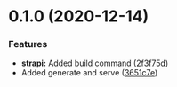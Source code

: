 # 0.1.0 (2020-12-14)


### Features

* **strapi:** Added build command ([2f3f75d](https://github.com/TriPSs/nx-extend/commit/2f3f75d81dd2db1b39e1db7c3fdc4ad24c359428))
* Added generate and serve ([3651c7e](https://github.com/TriPSs/nx-extend/commit/3651c7e39f03d7c36bc4f2348949c9ab99cee999))



